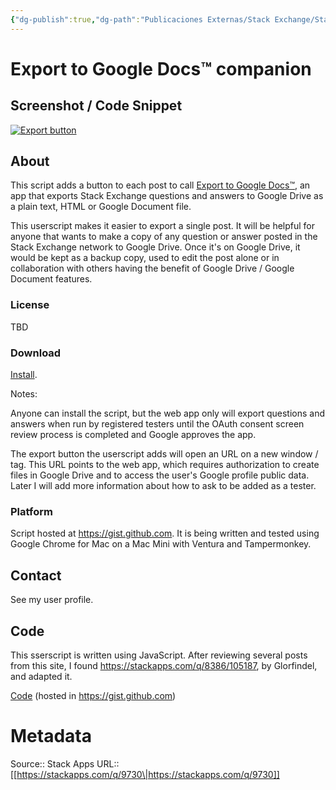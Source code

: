 ```yaml
---
{"dg-publish":true,"dg-path":"Publicaciones Externas/Stack Exchange/Stack Apps/stackapps.com-9730.md","permalink":"/publicaciones-externas/stack-exchange/stack-apps/stackapps-com-9730/","title":"Export to Google Docs™ companion","hide":true,"noteIcon":"\"0\"","created":"2024-04-03T12:20:11.701-06:00","updated":"2024-04-05T16:43:26.620-06:00"}
---
```


# Export to Google Docs™ companion

<!-- thumbnail: https://i.stack.imgur.com/TwTop.png -->
<!-- version: 0.2.3 -->
<!-- tag: export -->
<!-- excerpt: Add a button to each post for easy export to Google Docs™. Export questions and answers from Stack Exchange in various formats to Google Drive. -->

## Screenshot / Code Snippet

[![Export button][1]][1]

## About

This script adds a button to each post to call [Export to Google Docs™][2], an app that exports Stack Exchange questions and answers to Google Drive as a plain text, HTML or Google Document file.

This userscript makes it easier to export a single post. It will be helpful for anyone that wants to make a copy of any question or answer posted in the Stack Exchange network to Google Drive. Once it's on Google Drive, it would be kept as a backup copy, used to edit the post alone or in collaboration with others having the benefit of Google Drive / Google Document features.


### License

TBD

### Download

[Install][3]. 

Notes: 

Anyone can install the script, but the web app only will export questions and answers when run by registered testers until the OAuth consent screen review process is completed and Google approves the app.

The export button the userscript adds will open an URL on a new window / tag. This URL points to the web app, which requires authorization to create files in Google Drive and to access the user's Google profile public data. Later I will add more information about how to ask to be added as a tester.

### Platform

Script hosted at https://gist.github.com. It is being written and tested using Google Chrome for Mac on a Mac Mini with Ventura and Tampermonkey.

## Contact

See my user profile.

## Code

This sserscript is written using JavaScript. After reviewing several posts from this site, I found https://stackapps.com/q/8386/105187, by Glorfindel, and adapted it.

[Code][4] (hosted in https://gist.github.com)


  [1]: https://i.stack.imgur.com/TwTop.png
  [2]: https://stackapps.com/q/9709/105187
  [3]: https://gist.github.com/wicket-quest/f0b9edd43f9a804d1c5137c53be137ae/raw/fbf04ee5bebc2bd14b4ca9e72a141f0d6c8b6504/export-to-drive.user.js
  [4]: https://gist.github.com/wicket-quest/f0b9edd43f9a804d1c5137c53be137ae

# Metadata
Source:: Stack Apps
URL:: [[https://stackapps.com/q/9730\|https://stackapps.com/q/9730]]


